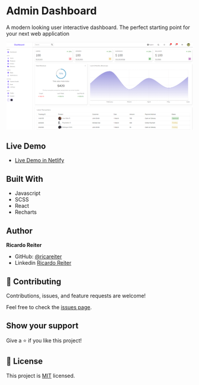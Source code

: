 # Admin Dashboard

A modern looking user interactive dashboard. The perfect starting point for your next web application

<p>
    <img src="src/components/img/react-admin-dashboard-ss.png" >
</p>

## Live Demo

- [Live Demo in Netlify](https://admin-dashboard-reactapp.netlify.app/)

## Built With

- Javascript
- SCSS
- React
- Recharts

## Author

**Ricardo Reiter**

- GitHub: [@ricareiter](https://github.com/ricareiter)
- Linkedin [Ricardo Reiter](https://www.linkedin.com/in/ricardo-reiter-617593231/)

## 🤝 Contributing

Contributions, issues, and feature requests are welcome!

Feel free to check the [issues page](https://github.com/ricareiter/react-admin-dashboard/issues).

## Show your support

Give a ⭐️ if you like this project!

## 📝 License

This project is [MIT](./LICENSE) licensed.
